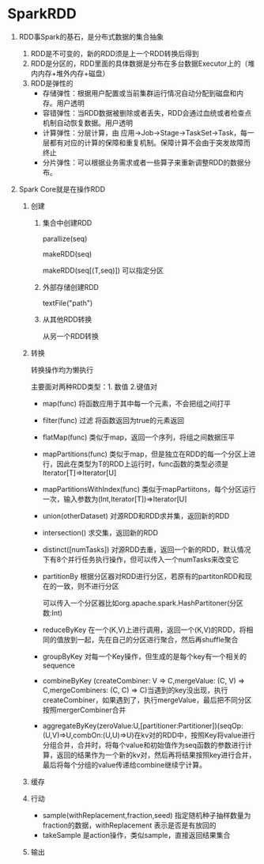 # SparkRDD

1. RDD事Spark的基石，是分布式数据的集合抽象

   1. RDD是不可变的，新的RDD须是上一个RDD转换后得到
   2. RDD是分区的，RDD里面的具体数据是分布在多台数据Executor上的（堆内内存+堆外内存+磁盘）
   3. RDD是弹性的
      - 存储弹性：根据用户配置或当前集群运行情况自动分配到磁盘和内存。用户透明
      - 容错弹性：当RDD数据被删除或者丢失，RDD会通过血统或者检查点机制自动恢复数据。用户透明
      - 计算弹性：分层计算，由 应用->Job->Stage->TaskSet->Task，每一层都有对应的计算的保障和重复机制。保障计算不会由于突发故障而终止
      - 分片弹性：可以根据业务需求或者一些算子来重新调整RDD的数据分布。

2. Spark Core就是在操作RDD

   1. 创建

      1. 集合中创建RDD

         parallize(seq)

         makeRDD(seq)

         makeRDD(seq[(T,seq)]) 可以指定分区 

      2. 外部存储创建RDD

         textFile("path")

      3. 从其他RDD转换

         从另一个RDD转换

   2. 转换

      转换操作均为懒执行
   
      主要面对两种RDD类型：1. 数值 2.键值对
   
      - map(func) 将函数应用于其中每一个元素，不会把组之间打平
   
      - filter(func) 过滤 将函数返回为true的元素返回
   
      - flatMap(func) 类似于map，返回一个序列，将组之间数据压平
   
      - mapPartitions(func) 类似于map，但是独立在RDD的每一个分区上进行，因此在类型为T的RDD上运行时，func函数的类型必须是Iterator[T]=>Iterator[U]
   
      - mapPartitionsWithIndex(func) 类似于mapPartiitons，每个分区运行一次，输入参数为(Int,Iterator[T])=>Iterator[U]
   
      - union(otherDataset) 对源RDD和RDD求并集，返回新的RDD
   
      - intersection() 求交集，返回新的RDD
   
      - distinct([numTasks]) 对源RDD去重，返回一个新的RDD，默认情况下有8个并行任务执行操作，但可以传入一个numTasks来改变它
   
      - partitionBy 根据分区器对RDD进行分区，若原有的partitonRDD和现在的一致，则不进行分区
   
        可以传入一个分区器比如org.apache.spark.HashPartitoner(分区数:Int)
   
      - reduceByKey 在一个(K,V)上进行调用，返回一个(K,V)的RDD，将相同的值放到一起，先在自己的分区进行聚合，然后再shuffle聚合
   
      - groupByKey 对每一个Key操作，但生成的是每个key有一个相关的sequence
   
      - combineByKey (createCombiner: V => C,mergeValue: (C, V) => C,mergeCombiners: (C, C) => C)当遇到的key没出现，执行createCombiner，如果遇到了，执行mergeValue，最后把不同分区按照mergerCombiner合并
   
      - aggregateByKey(zeroValue:U,[partitioner:Partitioner])(seqOp:(U,V)=>U,combOn:(U,U)=>U)在kv对的RDD中，按照Key将value进行分组合并，合并时，将每个value和初始值作为seq函数的参数进行计算，返回的结果作为一个新的kv对，然后再将结果按照key进行合并，最后将每个分组的value传递给combine继续宁计算。
   
   3. 缓存
   
   4. 行动
   
      - sample(withReplacement,fraction,seed) 指定随机种子抽样数量为fraction的数据，withReplacement 表示是否是有放回的
      - takeSample 是action操作，类似sample，直接返回结果集合
   
   5. 输出

